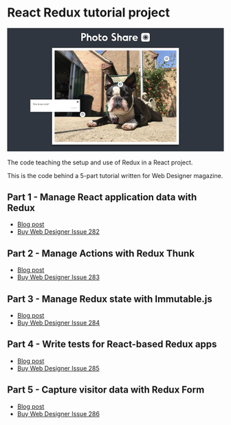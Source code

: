 # React Redux tutorial project

![Example screenshot][example screenshot]

The code teaching the setup and use of Redux in a React project.

This is the code behind a 5-part tutorial written for Web Designer magazine.

## Part 1 - Manage React application data with Redux

- [Blog post][1 - blog post]
- [Buy Web Designer Issue 282][1 - web designer]

## Part 2 - Manage Actions with Redux Thunk

- [Blog post][2 - blog post]
- [Buy Web Designer Issue 283][2 - web designer]

## Part 3 - Manage Redux state with Immutable.js

- [Blog post][3 - blog post]
- [Buy Web Designer Issue 284][3 - web designer]

## Part 4 - Write tests for React-based Redux apps

- [Blog post][4 - blog post]
- [Buy Web Designer Issue 285][4 - web designer]

## Part 5 - Capture visitor data with Redux Form

- [Blog post][5 - blog post]
- [Buy Web Designer Issue 286][5 - web designer]

[1 - blog post]: http://mattcrouch.github.io/blog/2018/12/manage-react-application-data-with-redux/
[1 - web designer]: https://www.myfavouritemagazines.co.uk/web-designer-print-back-issues/web-designer-issue-282/
[2 - blog post]: http://mattcrouch.github.io/blog/2019/01/javascript-2019-redux-thunk/
[2 - web designer]: https://www.myfavouritemagazines.co.uk/web-designer-print-back-issues/web-designer-issue-283/
[3 - blog post]: http://mattcrouch.github.io/blog/2019/02/manage-redux-state-with-immutable-js/
[3 - web designer]: https://www.myfavouritemagazines.co.uk/web-designer-print-back-issues/web-designer-issue-284/
[4 - blog post]: http://mattcrouch.github.io/blog/2019/03/write-tests-for-react-based-redux-apps/
[4 - web designer]: https://www.myfavouritemagazines.co.uk/web-designer-print-back-issues/web-designer-issue-285/
[5 - blog post]: http://mattcrouch.github.io/blog/2019/04/capture-data-with-redux-form/
[5 - web designer]: https://www.myfavouritemagazines.co.uk/web-designer-print-back-issues/web-designer-issue-286/
[example screenshot]: screenshot.png
